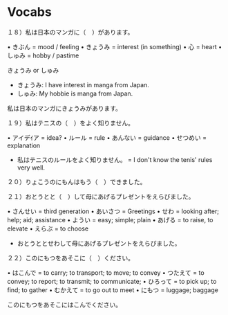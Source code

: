 # Vocabs

１８）私は日本のマンガに（　）があります。

• きぶん = mood / feeling
• きょうみ = interest (in something)
• 心 = heart
• しゅみ = hobby / pastime

きょうみ or しゅみ

- きょうみ: I have interest in manga from Japan.
- しゅみ: My hobbie is manga from Japan.

私は日本のマンガにきょうみがあります。

１９）私はテニスの（　）をよく知りません。

• アイデｲア = idea?
• ルール = rule
• あんない = guidance
• せつめい = explanation

- 私はテニスのルールをよく知りません。 = I don't know the tenis' rules very well.

２０）りょこうのにもんはもう（　）できました。

２１）おとうとと（　）して母にあげるプレゼントをえらびました。

• さんせい = third generation
• あいさつ = Greetings
• せわ = looking after; help; aid; assistance
• ようい = easy; simple; plain
• あげる = to raise, to elevate
• えらぶ = to choose

- おとうととせわして母にあげるプレゼントをえらびました。

２２）このにもつをあそこに（　）ください。

• はこんで = to carry; to transport; to move; to convey
• つたえて = to convey; to report; to transmit; to communicate;
• ひろって = to pick up; to find; to gather
• むかえて = to go out to meet
• にもつ = luggage; baggage

このにもつをあそこにはこんでください。
